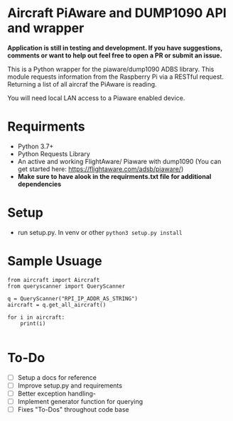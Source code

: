 # Aircraft PiAware and DUMP1090 API and wrapper 


**Application is still in testing and development. If you have suggestions, comments or want to help out feel free to open a PR or submit an issue.**

This is a Python wrapper for the piaware/dump1090 ADBS library. This module requests information from the Raspberry Pi via a RESTful request. Returning a list of all aircraf the PiAware is reading. 

You will need local LAN access to a Piaware enabled device. 

# Requirments
- Python 3.7+ 
- Python Requests Library
- An active and working FlightAware/ Piaware with dump1090 (You can get started here: https://flightaware.com/adsb/piaware/)
- **Make sure to have alook in the requirments.txt file for additional dependencies** 

# Setup  
- run setup.py. In venv or other
```python3 setup.py install ```

# Sample Usuage
``` 
from aircraft import Aircraft
from queryscanner import QueryScanner

q = QueryScanner("RPI_IP_ADDR_AS_STRING")
aircraft = q.get_all_aircraft()

for i in aircraft: 
    print(i)
    
```

# To-Do

- [ ] Setup a docs for reference
- [ ] Improve setup.py and requirements
- [ ] Better exception handling- 
- [ ] Implement generator function for querying
- [ ] Fixes "To-Dos" throughout code base